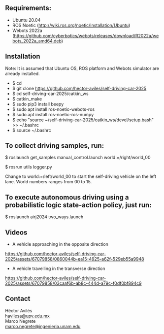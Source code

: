 ## Requirements:

* Ubuntu 20.04
* ROS Noetic (http://wiki.ros.org/noetic/Installation/Ubuntu)
* Webots 2022a (https://github.com/cyberbotics/webots/releases/download/R2022a/webots_2022a_amd64.deb)

## Installation

Note: It is assumed that Ubuntu OS, ROS platform and Webots simulator are already installed. 

* $ cd
* $ git clone https://github.com/hector-aviles/self-driving-car-2025
* $ cd self-driving-car-2025/catkin_ws
* $ catkin_make
* $ sudo pip3 install beepy
* $ sudo apt install ros-noetic-webots-ros
* $ sudo apt install ros-noetic-ros-numpy
* $ echo "source ~/self-driving-car-2025/catkin_ws/devel/setup.bash" >> ~/.bashrc
* $ source ~/.bashrc

## To collect driving samples, run:

$ roslaunch get_samples manual_control.launch world:=/right/world_00

$ rosrun utils logger.py

Change to world:=/left/world_00 to start the self-driving vehicle on the left lane. World numbers ranges from 00 to 15.

## To execute autonomous driving using a probabilistic logic state-action policy, just run:

$ roslaunch airj2024 two_ways.launch

## Videos
* A vehicle approaching in the opposite direction
  
https://github.com/hector-aviles/self-driving-car-2025/assets/67079858/0860044b-ea15-4925-a62f-529eb55a9948

* A vehicle travelling in the transverse direction

https://github.com/hector-aviles/self-driving-car-2025/assets/67079858/03caaf6b-ab8c-444d-a79c-f0df0bf894c9

## Contact

Héctor Avilés<br>
havilesa@upv.edu.mx <br>
Marco Negrete<br>
marco.negrete@ingenieria.unam.edu

